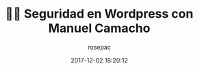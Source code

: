 ---
author: rosepac
bootstrap: true
title: "👨‍🏫 Seguridad en Wordpress con Manuel Camacho"
description: "🔐 Seguridad en Wordpress con Manuel Camacho"
excerpt: "🔐 Seguridad en Wordpress con Manuel Camacho"
header:
  video:
    id: LcquoWC_HY4
    provider: youtube
comments: false
date: 2017-12-02 18:20:12
tags:
# Autor, Editorial, Temática, Tipo de Música
- Manuel Camacho
categories:
- Videotutorial Wordpress
- Videotutorial Seguridad
sidebar:
- title: "Menú Videotutoriales"
  nav: vtuto
---